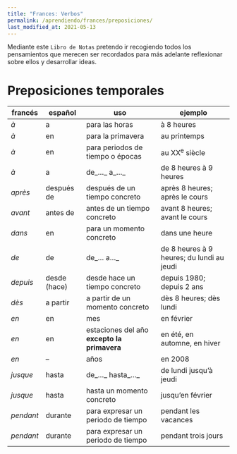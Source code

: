 ```yaml
---
title: "Frances: Verbos"
permalink: /aprendiendo/frances/preposiciones/
last_modified_at: 2021-05-13
---
```


Mediante este `Libro de Notas` pretendo ir recogiendo todos los pensamientos que merecen ser recordados para más adelante reflexionar sobre ellos y desarrollar ideas. 


# Preposiciones temporales

| francés                                 | español                      | uso                                			| ejemplo                |
| --------------------------------------- | ---------------------------- | ---------------------------------------------| ---------------------- |
| _à_                                     | a                            | para las horas                     			| à 8 heures             					|
| _à_                                     | en                           | para la primavera            	  			| au printemps           					|
| _à_                                     | en                           | para periodos de tiempo o épocas   			| au XX<sup>e</sup> siècle     				|
| _à_                                     | a                            | de_…_ a_…_                        			 | de 8 heures à 9 heures 					|
| _après_                                 | después de                   | después de un tiempo concreto    			 | après 8 heures; après le cours         		|
| _avant_                                 | antes de                     | antes de un tiempo concreto       			 | avant 8 heures; avant le cours         		 |
| _dans_                                  | en                           | para un momento concreto           			| dans une heure         					|
| _de_                                    | de                           | de_… a…_                           			| de 8 heures à 9 heures; du lundi au jeudi   |
| _depuis_                                | desde (hace)                 | desde hace un tiempo concreto      			| depuis 1980; depuis 2 ans            		 |
| _dès_                                   | a partir                     | a partir de un momento concreto    			| dès 8 heures; dès lundi					|
| _en_                                    | en                           | mes                                			| en février             					|
| _en_                                    | en                           | estaciones del año **excepto la primavera** 	| en été, en automne, en hiver 				|
| _en_                                    | –                            | años                               			| en 2008                					|
| _jusque_                                | hasta                        | de_…_ hasta_…_                     			| de lundi jusqu’à jeudi 					|
| _jusque_                                | hasta                        | hasta un momento concreto               		| jusqu’en février             				|
| _pendant_                               | durante                      | para expresar un periodo de tiempo 			| pendant les vacances   					|
| _pendant_                               | durante                      | para expresar un periodo de tiempo 			| pendant trois jours                     |

## 
